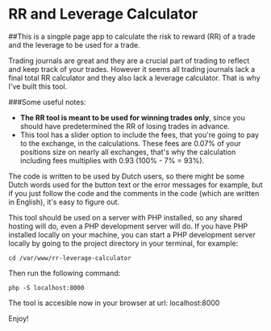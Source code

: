 # RR and Leverage Calculator

##This is a singple page app to calculate the risk to reward (RR) of a trade and the leverage to be used for a trade. 

Trading journals are great and they are a crucial part of trading to reflect and keep track of your trades. However it seems all trading journals lack a final total RR calculator and they also lack a leverage calculator. That is why I've built this tool. 

###Some useful notes:
- **The RR tool is meant to be used for winning trades only**, since you should have predetermined the RR of losing trades in advance.
- This tool has a slider option to include the fees, that you're going to pay to the exchange, in the calculations. These fees are 0.07% of your positions size on nearly all exchanges, that's why the calculation including fees multiplies with 0.93 (100% - 7% = 93%).

The code is written to be used by Dutch users, so there might be some Dutch words used for the button text or the error messages for example, but if you just follow the code and the comments in the code (which are written in English), it's easy to figure out.

This tool should be used on a server with PHP installed, so any shared hosting will do, even a PHP development server will do.
If you have PHP installed locally on your machine, you can start a PHP development server locally by going to the project directory in your terminal, for example:

`cd /var/www/rr-leverage-calculator`

Then run the following command:

`php -S localhost:8000`

The tool is accesible now in your browser at url: localhost:8000

Enjoy!
